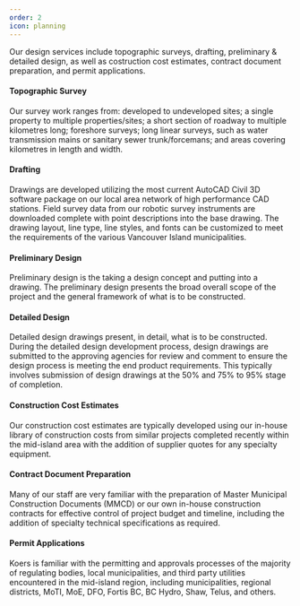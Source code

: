 ```yaml
---
order: 2
icon: planning
---
```



Our design services include topographic surveys, drafting, preliminary & detailed design, as well as costruction cost estimates, contract document preparation, and permit applications.

#### Topographic Survey
Our survey work ranges from: developed to undeveloped sites; a single property to multiple properties/sites; a short section of roadway to multiple kilometres long; foreshore surveys; long linear surveys, such as water transmission mains or sanitary sewer trunk/forcemans; and areas covering kilometres in length and width.

#### Drafting
Drawings are developed utilizing the most current AutoCAD Civil 3D software package on our local area network of high performance CAD stations.  Field survey data from our robotic survey instruments are downloaded complete with point descriptions into the base drawing.  The drawing layout, line type, line styles, and fonts can be customized to meet the requirements of the various Vancouver Island municipalities.

#### Preliminary Design
Preliminary design is the taking a design concept and putting into a drawing.  The preliminary design presents the broad overall scope of the project and the general framework of what is to be constructed.

#### Detailed Design
Detailed design drawings present, in detail, what is to be constructed.  During the detailed design development process, design drawings are submitted to the approving agencies for review and comment to ensure the design process is meeting the end product requirements.  This typically involves submission of design drawings at the 50% and 75% to 95% stage of completion.

#### Construction Cost Estimates
Our construction cost estimates are typically developed using our in-house library of construction costs from similar projects completed recently within the mid-island area with the addition of supplier quotes for any specialty equipment.

#### Contract Document Preparation
Many of our staff are very familiar with the preparation of Master Municipal Construction Documents (MMCD) or our own in-house construction contracts for effective control of project budget and timeline, including the addition of specialty technical specifications as required.

#### Permit Applications
Koers is familiar with the permitting and approvals processes of the majority of regulating bodies, local municipalities, and third party utilities encountered in the mid-island region, including municipalities, regional districts, MoTI, MoE, DFO, Fortis BC, BC Hydro, Shaw, Telus, and others.

